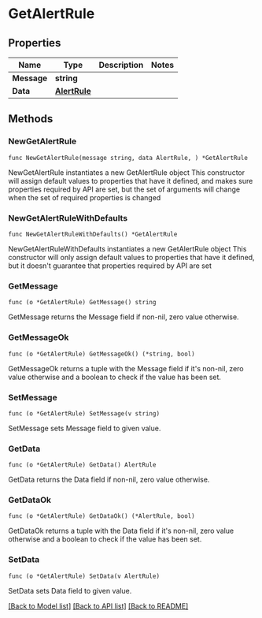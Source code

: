 # GetAlertRule

## Properties

Name | Type | Description | Notes
------------ | ------------- | ------------- | -------------
**Message** | **string** |  | 
**Data** | [**AlertRule**](AlertRule.md) |  | 

## Methods

### NewGetAlertRule

`func NewGetAlertRule(message string, data AlertRule, ) *GetAlertRule`

NewGetAlertRule instantiates a new GetAlertRule object
This constructor will assign default values to properties that have it defined,
and makes sure properties required by API are set, but the set of arguments
will change when the set of required properties is changed

### NewGetAlertRuleWithDefaults

`func NewGetAlertRuleWithDefaults() *GetAlertRule`

NewGetAlertRuleWithDefaults instantiates a new GetAlertRule object
This constructor will only assign default values to properties that have it defined,
but it doesn't guarantee that properties required by API are set

### GetMessage

`func (o *GetAlertRule) GetMessage() string`

GetMessage returns the Message field if non-nil, zero value otherwise.

### GetMessageOk

`func (o *GetAlertRule) GetMessageOk() (*string, bool)`

GetMessageOk returns a tuple with the Message field if it's non-nil, zero value otherwise
and a boolean to check if the value has been set.

### SetMessage

`func (o *GetAlertRule) SetMessage(v string)`

SetMessage sets Message field to given value.


### GetData

`func (o *GetAlertRule) GetData() AlertRule`

GetData returns the Data field if non-nil, zero value otherwise.

### GetDataOk

`func (o *GetAlertRule) GetDataOk() (*AlertRule, bool)`

GetDataOk returns a tuple with the Data field if it's non-nil, zero value otherwise
and a boolean to check if the value has been set.

### SetData

`func (o *GetAlertRule) SetData(v AlertRule)`

SetData sets Data field to given value.



[[Back to Model list]](../README.md#documentation-for-models) [[Back to API list]](../README.md#documentation-for-api-endpoints) [[Back to README]](../README.md)


